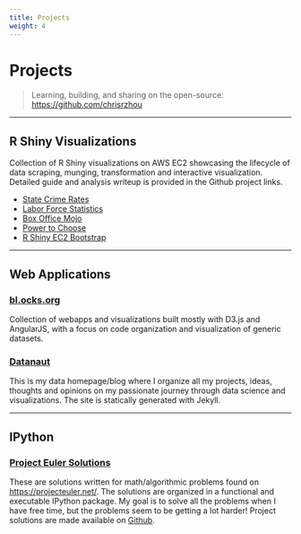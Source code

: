 ```yaml
---
title: Projects
weight: 4
---
```


# Projects
>   Learning, building, and sharing on the open-source: <https://github.com/chrisrzhou>

------

## R Shiny Visualizations
Collection of R Shiny visualizations on AWS EC2 showcasing the lifecycle of data scraping, munging, 
transformation and interactive visualization.  Detailed guide and analysis writeup is provided in the Github project 
links.

-   [State Crime Rates][r-example1-github]
-   [Labor Force Statistics][r-example2-github]
-   [Box Office Mojo][r-example3-github]
-   [Power to Choose][r-example4-github]
-   [R Shiny EC2 Bootstrap][r-guide-ec2-bootstrap]

------

## Web Applications
### [bl.ocks.org][]
Collection of webapps and visualizations built mostly with D3.js and AngularJS, with a focus on code organization and
visualization of generic datasets.

### [Datanaut][]
This is my data homepage/blog where I organize all my projects, ideas, thoughts and opinions on my passionate 
journey through data science and visualizations.  The site is statically generated with Jekyll.

------

## IPython
### [Project Euler Solutions][euler-nbviewer]
These are solutions written for math/algorithmic problems found on <https://projecteuler.net/>.  The solutions are 
organized in a functional and executable IPython package.  My goal is to solve all the problems when I have free time, 
but the problems seem to be getting a lot harder!  Project solutions are made available on [Github][euler-github].


<!-- web application links -->
[bl.ocks.org]: http://bl.ocks.org/chrisrzhou
[Datanaut]: http://chrisrzhou.datanaut.io/

<!-- r links -->
[r-example1-github]: https://github.com/chrisrzhou/RShiny-StateCrimeRates
[r-example2-github]: https://github.com/chrisrzhou/RShiny-LaborForceStatistics
[r-example3-github]: https://github.com/chrisrzhou/RShiny-BoxOfficeMojo
[r-example4-github]: https://github.com/chrisrzhou/RShiny-PowerToChoose
[r-guide-ec2-bootstrap]: https://github.com/chrisrzhou/RShiny-EC2Bootstrap
[r-guide-shiny-workflow]: https://github.com/chrisrzhou/RShiny-EC2Bootstrap

<!-- python links -->
[euler-nbviewer]: http://nbviewer.ipython.org/github/chrisrzhou/nbEuler/blob/master/notebooks/notebook_001.ipynb
[euler-github]: https://github.com/chrisrzhou/nbEuler
